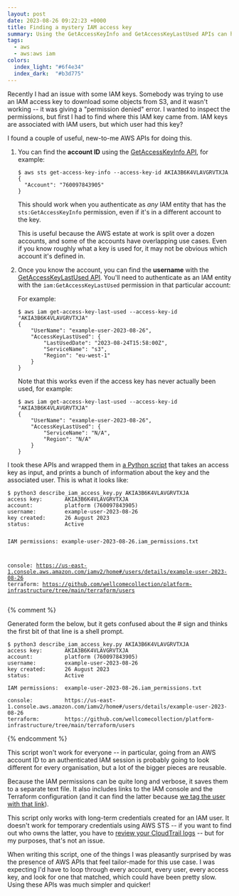 ```yaml
---
layout: post
date: 2023-08-26 09:22:23 +0000
title: Finding a mystery IAM access key
summary: Using the GetAccessKeyInfo and GetAccessKeyLastUsed APIs can help us trace an IAM key back to its source.
tags:
  - aws
  - aws:aws iam
colors:
  index_light: "#6f4e34"
  index_dark:  "#b3d775"
---
```


Recently I had an issue with some IAM keys.
Somebody was trying to use an IAM access key to download some objects from S3, and it wasn't working -- it was giving a "permission denied" error.
I wanted to inspect the permissions, but first I had to find where this IAM key came from.
IAM keys are associated with IAM users, but which user had this key?

I found a couple of useful, new-to-me AWS APIs for doing this.

1.  You can find the **account ID** using the [GetAccessKeyInfo API](https://docs.aws.amazon.com/STS/latest/APIReference/API_GetAccessKeyInfo.html), for example:

    ```console
    $ aws sts get-access-key-info --access-key-id AKIA3B6K4VLAVGRVTXJA
    {
      "Account": "760097843905"
    }
    ```

    This should work when you authenticate as _any_ IAM entity that has the `sts:GetAccessKeyInfo` permission, even if it's in a different account to the key.

    This is useful because the AWS estate at work is split over a dozen accounts, and some of the accounts have overlapping use cases.
    Even if you know roughly what a key is used for, it may not be obvious which account it's defined in.

2.  Once you know the account, you can find the **username** with the [GetAccessKeyLastUsed API](https://docs.aws.amazon.com/IAM/latest/APIReference/API_GetAccessKeyLastUsed.html).
    You'll need to authenticate as an IAM entity with the `iam:GetAccessKeyLastUsed` permission in that particular account:

    For example:

    ```console
    $ aws iam get-access-key-last-used --access-key-id "AKIA3B6K4VLAVGRVTXJA"
    {
        "UserName": "example-user-2023-08-26",
        "AccessKeyLastUsed": {
            "LastUsedDate": "2023-08-24T15:58:00Z",
            "ServiceName": "s3",
            "Region": "eu-west-1"
        }
    }
    ```

    Note that this works even if the access key has never actually been used, for example:

    ```console
    $ aws iam get-access-key-last-used --access-key-id "AKIA3B6K4VLAVGRVTXJA"
    {
        "UserName": "example-user-2023-08-26",
        "AccessKeyLastUsed": {
            "ServiceName": "N/A",
            "Region": "N/A"
        }
    }
    ```

I took these APIs and wrapped them in [a Python script][script] that takes an access key as input, and prints a bunch of information about the key and the associated user.
This is what it looks like:

<div class="language-console highlighter-rouge"><div class="highlight"><pre class="highlight"><code><span class="gp">$</span><span class="w"> </span>python3 describe_iam_access_key.py AKIA3B6K4VLAVGRVTXJA
<span class="go">access key:       AKIA3B6K4VLAVGRVTXJA
account:          platform (760097843905)
username:         example-user-2023-08-26
key created:      26 August 2023
status:           Active

IAM permissions:  example-user-2023-08-26.iam_permissions.txt

console:          https://us-east-1.console.aws.amazon.com/iamv2/home#/users/details/example-user-2023-08-26
terraform:        https://github.com/wellcomecollection/platform-infrastructure/tree/main/terraform/users
</span></code></pre></div></div>

{% comment %}

Generated form the below, but it gets confused about the # sign and thinks the first bit of that line is a shell prompt.

```console
$ python3 describe_iam_access_key.py AKIA3B6K4VLAVGRVTXJA
access key:       AKIA3B6K4VLAVGRVTXJA
account:          platform (760097843905)
username:         example-user-2023-08-26
key created:      26 August 2023
status:           Active

IAM permissions:  example-user-2023-08-26.iam_permissions.txt

console:          https://us-east-1.console.aws.amazon.com/iamv2/home#/users/details/example-user-2023-08-26
terraform:        https://github.com/wellcomecollection/platform-infrastructure/tree/main/terraform/users
```

{% endcomment %}

This script won't work for everyone -- in particular, going from an AWS account ID to an authenticated IAM session is probably going to look different for every organisation, but a lot of the bigger pieces are reusable.

Because the IAM permissions can be quite long and verbose, it saves them to a separate text file.
It also includes links to the IAM console and the Terraform configuration (and it can find the latter because [we tag the user with that link][tagging]).

This script only works with long-term credentials created for an IAM user.
It doesn't work for temporary credentials using AWS STS -- if you want to find out who owns the latter, you have to [review your CloudTrail logs][cloudtrail] -- but for my purposes, that's not an issue.

When writing this script, one of the things I was pleasantly surprised by was the presence of AWS APIs that feel tailor-made for this use case.
I was expecting I'd have to loop through every account, every user, every access key, and look for one that matched, which could have been pretty slow.
Using these APIs was much simpler and quicker!

[script]: https://github.com/wellcomecollection/aws-account-infrastructure/blob/f06cb97094ddeab27c58ca2a6123de2b90511651/scripts/describe_iam_access_key.py
[tagging]: /2023/tag-iac-resources/
[cloudtrail]: https://docs.aws.amazon.com/IAM/latest/UserGuide/id_credentials_access-keys.html#Using_access-keys-audit
